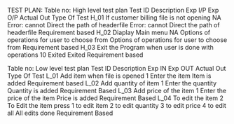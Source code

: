 TEST PLAN:
Table no: High level test plan
Test ID	Description	Exp I/P	Exp O/P	Actual Out	Type Of Test
H_01	If customer billing file is not opening	NA	Error: cannot
Direct the path of headerfile 	Error: cannot
Direct the path of headerfile	Requirement based
H_02	Diaplay Main menu	NA	Options of operations for user to choose from	Options of operations for user to choose from	Requirement based
H_03	Exit the Program when user is done with operations	10	Exited	Exited	Requirement based


Table no: Low level test plan
Test ID	Description	Exp IN	Exp OUT	Actual Out	Type Of Test
L_01	Add item when file is opened 	1	 Enter the item	Item is added	Requirement based
L_02	Add quantity of item	1	Enter the quantity	Quantity is added	Requirement Based
L_03	Add price of the item	1	Enter the price of the item	Price is added	Requirement Based
L_04	To edit the item	2	To  Edit the item press 1 to edit item
2 to edit quantity
3 to edit price
4 to edit all 	All edits done  	Requirement Based
